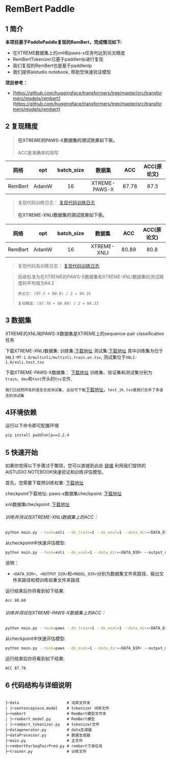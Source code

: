 # RemBert Paddle

## 1 简介 

**本项目基于PaddlePaddle复现的RemBert，完成情况如下:**

- 在XTREME数据集上的xnli和paws-x任务均达到论文精度
- RemBertTokenizer已基于paddlenlp进行复现
- 我们复现的RemBert也是基于paddlenlp
- 我们提供aistudio notebook, 帮助您快速验证模型

**项目参考：**
- [https://github.com/huggingface/transformers/tree/master/src/transformers/models/rembert](https://github.com/huggingface/transformers/tree/master/src/transformers/models/rembert)


## 2 复现精度
>#### 在XTREME的PAWS-X数据集的测试效果如下表。
>ACC是准确率的简写

|网络 |opt|batch_size|数据集|ACC|ACC(原论文)|
| :---: | :---: | :---: | :---: | :---: | :---: |
|RemBert|AdamW|16|XTREME-PAWS-X|87.78|87.5|

>复现代码训练日志：
[复现代码训练日志](paws.log)
>
>#### 在XTREME-XNLI数据集的测试效果如下表。

|网络 |opt|batch_size|数据集|ACC|ACC(原论文)|
| :---: | :---: | :---: | :---: | :---: | :---: |
|RemBert|AdamW|16|XTREME-XNLI|80.89|80.8|

>复现代码及训练日志：
[复现代码训练日志](xnli.log)

>验收标准为在XTREME的PAWS-X数据集和XTREME-XNLI数据集的测试精度的平均值为84.2
>
>`原论文: (87.5 + 80.8) / 2 = 84.15`
>
>`复现精度：(87.78 + 80.89) / 2 = 84.33`

## 3 数据集
XTREME的XNLI和PAWS-X数据集是XTREME上的sequence-pair classification任务

下载XTREME-XNLI数据集:
训练集:[下载地址](https://dl.fbaipublicfiles.com/XNLI/XNLI-MT-1.0.zip)
测试集:[下载地址](https://dl.fbaipublicfiles.com/XNLI/XNLI-1.0.zip)
其中训练集为位于`XNLI-MT-1.0/multinli/multinli.train.en.tsv`, 测试集位于`XNLI-1.0/xnli.test.tsv`

下载XTREME-PAWS-X数据集：
[下载地址](https://storage.googleapis.com/paws/pawsx/x-final.tar.gz)
训练集、验证集和测试集分别为`train`、`dev`和`test`开头的`tsv`文件,

`我们已经把所有的语言合进测试集, 此处可下载`[下载地址](https://aistudio.baidu.com/aistudio/datasetdetail/126002)，`test_2k.tsv是我们合并了多语言的测试集`


## 4环境依赖
运行以下命令即可配置环境
```bash
pip install paddlenlp==2.2.4
```

## 5 快速开始
如果你觉得以下步骤过于繁琐，您可以直接到此处
[链接](https://aistudio.baidu.com/aistudio/projectdetail/3426124)
利用我们提供的AISTUDIO NOTEBOOK快速验证和训练评估模型。

首先，您需要下载预训练权重:
[下载地址](https://aistudio.baidu.com/aistudio/datasetdetail/125938)

checkpoint下载地址:
paws-x数据集checkpoint:
[下载地址](https://aistudio.baidu.com/aistudio/datasetdetail/126525)

xnli数据集checkpoint:
[下载地址](https://aistudio.baidu.com/aistudio/datasetdetail/127104)

###### 训练并测试在XTREME-XNLI数据集上的ACC：


```bash
python main.py --task=xnli --do_train=1 --do_eval=1 --data_dir=<DATA_DIR> --output_dir=<OUTPUT_DIR> --pretrain_model=<MODEL_DIR>
```

从checkpoint中快速评估模型:
```bash
python main.py --task=xnli --do_eval=1 --data_dir=<DATA_DIR> --output_dir=<OUTPUT_DIR>
```

说明：

- `<DATA_DIR>`、`<OUTPUT_DIR>`和`<MODEL_DIR>`分别为数据集文件夹路径、输出文件夹路径和预训练权重文件夹路径

运行结束后你将看到如下结果:
```bash
Acc 80.60
```

###### 训练并测试在XTREME-PAWS-X数据集上的ACC：

```bash
python main.py --task=paws --do_train=1 --do_eval=1 --data_dir=<DATA_DIR> --output_dir=<OUTPUT_DIR> --pretrain_model=<MODEL_DIR>
```

从checkpoint中快速评估模型:
```bash
python main.py --task=paws --do_eval=1 --data_dir=<DATA_DIR> --output_dir=<OUTPUT_DIR>
```

运行结束后你将看到如下结果:
```bash
ACC 87.78
```

## 6 代码结构与详细说明
```

├─data                     # 词库文件夹
| ├─sentencepiece.model    # tokenizer 词库文件
├─rembert                  # RemBert模型文件夹
| ├─rembert_model.py       # RemBert模型
| ├─rembert_tokenizer.py   # tokenizer文件
├─datagenerator.py         # data生成器
├─dataProcessor.py         # 数据生成器 
├─main.py                  # 主文件
├─rembertForSeqPairPred.py # rembert下游任务
├─trainer.py               # 训练文件                                    
```
